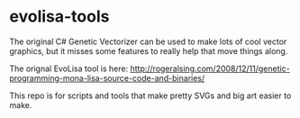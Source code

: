 evolisa-tools
=============
The original C# Genetic Vectorizer can be used to make lots of cool vector graphics, but it misses some features to really help that move things along.

The orignal EvoLisa tool is here: http://rogeralsing.com/2008/12/11/genetic-programming-mona-lisa-source-code-and-binaries/

This repo is for scripts and tools that make pretty SVGs and big art easier to make.
